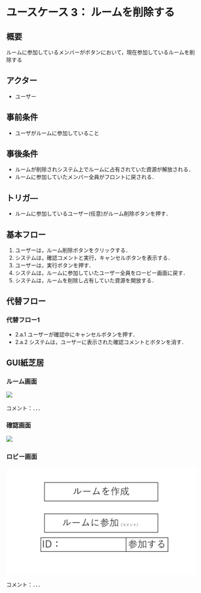 # ユースケース 3： ルームを削除する

## 概要
ルームに参加しているメンバーがボタンにおいて，現在参加しているルームを削除する

## アクター
- ユーザー

## 事前条件
- ユーザがルームに参加していること

## 事後条件
- ルームが削除されシステム上でルームに占有されていた資源が解放される．
- ルームに参加していたメンバー全員がフロントに戻される．

## トリガ―
- ルームに参加しているユーザー(任意)がルーム削除ボタンを押す．

## 基本フロー
1. ユーザーは，ルーム削除ボタンをクリックする．
2. システムは，確認コメントと実行，キャンセルボタンを表示する．
3. ユーザーは，実行ボタンを押す．
4. システムは，ルームに参加していたユーザー全員をロービー画面に戻す．
5. システムは，ルームを削除し占有していた資源を開放する．

## 代替フロー
### 代替フロー1
- 2.a.1  ユーザーが確認中にキャンセルボタンを押す．
- 2.a.2  システムは，ユーザーに表示された確認コメントとボタンを消す．

## GUI紙芝居
### ルーム画面
<img src=".\image\room.png">

コメント：．．．

### 確認画面
<img src=".\image\confirm.png">

### ロビー画面
<img src=".\image\lobby.png">

コメント：．．．

